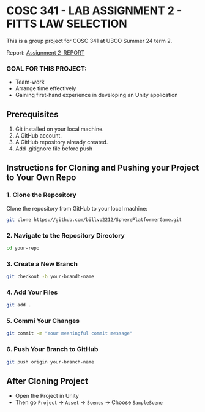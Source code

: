 # COSC 341 - LAB ASSIGNMENT 2 - FITTS LAW SELECTION

This is a group project for COSC 341 at UBCO Summer 24 term 2.

Report: [Assignment 2_REPORT](https://github.com/user-attachments/files/16434693/COSC.341.-.Assignment.2.-.Report.-.Google.Docs.pdf)


### GOAL FOR THIS PROJECT:
- Team-work
- Arrange time effectively
- Gaining first-hand experience in developing an Unity application

## Prerequisites

1. Git installed on your local machine.
2. A GitHub account.
3. A GitHub repository already created.
4. Add .gitignore file before push

## Instructions for Cloning and Pushing your Project to Your Own Repo

### 1. Clone the Repository

Clone the repository from GitHub to your local machine:

```sh
git clone https://github.com/billvo2212/SpherePlatformerGame.git
```

### 2. Navigate to the Repository Directory

```sh
cd your-repo
```

### 3. Create a New Branch

```sh
git checkout -b your-brandh-name
```

### 4. Add Your Files

```sh
git add .
```

### 5. Commi Your Changes

```sh
git commit -m "Your meaningful commit message"
```

### 6. Push Your Branch to GitHub

```sh
git push origin your-branch-name
```

## After Cloning Project
- Open the Project in Unity
- Then go ```Project``` -> ```Asset``` -> ```Scenes``` -> Choose ```SampleScene```
